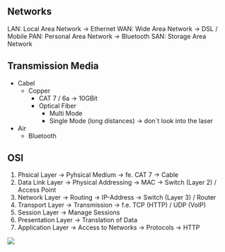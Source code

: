 ## Networks

LAN: Local Area Network -> Ethernet
WAN: Wide Area Network -> DSL / Mobile
PAN: Personal Area Network -> Bluetooth
SAN: Storage Area Network

## Transmission Media

- Cabel
	- Copper
		- CAT 7 / 6a -> 10GBit
		- Optical Fiber
			- Multi Mode
			- Single Mode (long distances) -> don´t look into the laser
- Air
	- Bluetooth

## OSI

1. Phsical Layer -> Pyhsical Medium -> fe. CAT 7 -> Cable
2. Data Link Layer -> Physical Addressing -> MAC -> Switch (Layer 2) / Access Point
3. Network Layer -> Routing -> IP-Address -> Switch (Layer 3) / Router
4. Transport Layer -> Transmission -> f.e. TCP (HTTP) / UDP (VoIP)
5. Session Layer -> Manage Sessions 
6. Presentation Layer -> Translation of Data 
7. Application Layer -> Access to Networks -> Protocols -> HTTP

![](https://i.imgur.com/mtgfE4M.png)